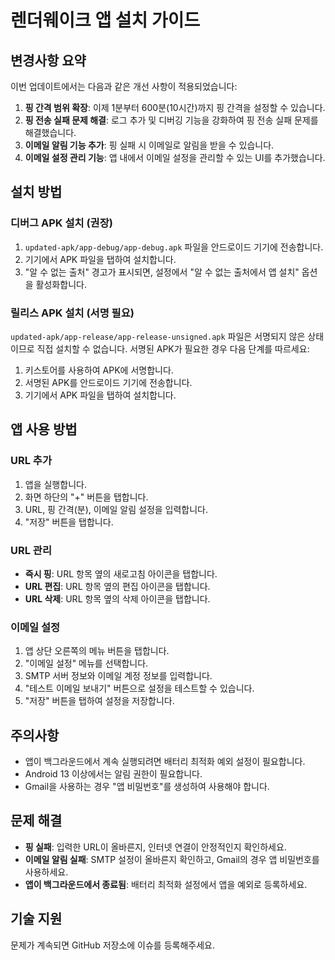 # 렌더웨이크 앱 설치 가이드

## 변경사항 요약
이번 업데이트에서는 다음과 같은 개선 사항이 적용되었습니다:

1. **핑 간격 범위 확장**: 이제 1분부터 600분(10시간)까지 핑 간격을 설정할 수 있습니다.
2. **핑 전송 실패 문제 해결**: 로그 추가 및 디버깅 기능을 강화하여 핑 전송 실패 문제를 해결했습니다.
3. **이메일 알림 기능 추가**: 핑 실패 시 이메일로 알림을 받을 수 있습니다.
4. **이메일 설정 관리 기능**: 앱 내에서 이메일 설정을 관리할 수 있는 UI를 추가했습니다.

## 설치 방법

### 디버그 APK 설치 (권장)
1. `updated-apk/app-debug/app-debug.apk` 파일을 안드로이드 기기에 전송합니다.
2. 기기에서 APK 파일을 탭하여 설치합니다.
3. "알 수 없는 출처" 경고가 표시되면, 설정에서 "알 수 없는 출처에서 앱 설치" 옵션을 활성화합니다.

### 릴리스 APK 설치 (서명 필요)
`updated-apk/app-release/app-release-unsigned.apk` 파일은 서명되지 않은 상태이므로 직접 설치할 수 없습니다. 서명된 APK가 필요한 경우 다음 단계를 따르세요:

1. 키스토어를 사용하여 APK에 서명합니다.
2. 서명된 APK를 안드로이드 기기에 전송합니다.
3. 기기에서 APK 파일을 탭하여 설치합니다.

## 앱 사용 방법

### URL 추가
1. 앱을 실행합니다.
2. 화면 하단의 "+" 버튼을 탭합니다.
3. URL, 핑 간격(분), 이메일 알림 설정을 입력합니다.
4. "저장" 버튼을 탭합니다.

### URL 관리
- **즉시 핑**: URL 항목 옆의 새로고침 아이콘을 탭합니다.
- **URL 편집**: URL 항목 옆의 편집 아이콘을 탭합니다.
- **URL 삭제**: URL 항목 옆의 삭제 아이콘을 탭합니다.

### 이메일 설정
1. 앱 상단 오른쪽의 메뉴 버튼을 탭합니다.
2. "이메일 설정" 메뉴를 선택합니다.
3. SMTP 서버 정보와 이메일 계정 정보를 입력합니다.
4. "테스트 이메일 보내기" 버튼으로 설정을 테스트할 수 있습니다.
5. "저장" 버튼을 탭하여 설정을 저장합니다.

## 주의사항
- 앱이 백그라운드에서 계속 실행되려면 배터리 최적화 예외 설정이 필요합니다.
- Android 13 이상에서는 알림 권한이 필요합니다.
- Gmail을 사용하는 경우 "앱 비밀번호"를 생성하여 사용해야 합니다.

## 문제 해결
- **핑 실패**: 입력한 URL이 올바른지, 인터넷 연결이 안정적인지 확인하세요.
- **이메일 알림 실패**: SMTP 설정이 올바른지 확인하고, Gmail의 경우 앱 비밀번호를 사용하세요.
- **앱이 백그라운드에서 종료됨**: 배터리 최적화 설정에서 앱을 예외로 등록하세요.

## 기술 지원
문제가 계속되면 GitHub 저장소에 이슈를 등록해주세요.

